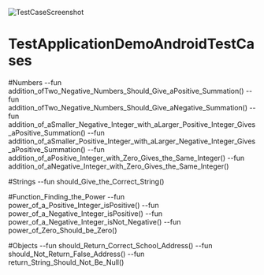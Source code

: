 ![TestCaseScreenshot](https://user-images.githubusercontent.com/48413830/131989661-94fba016-10e9-45df-a616-012f5cdcac4d.png)
# TestApplicationDemoAndroidTestCases

#Numbers
--fun addition_ofTwo_Negative_Numbers_Should_Give_aPositive_Summation()
--fun addition_ofTwo_Negative_Numbers_Should_Give_aNegative_Summation()
--fun addition_of_aSmaller_Negative_Integer_with_aLarger_Positive_Integer_Gives_aPositive_Summation()
--fun addition_of_aSmaller_Positive_Integer_with_aLarger_Negative_Integer_Gives_aPositive_Summation()
--fun addition_of_aPositive_Integer_with_Zero_Gives_the_Same_Integer()
--fun addition_of_aNegative_Integer_with_Zero_Gives_the_Same_Integer()

#Strings
--fun should_Give_the_Correct_String()

#Function_Finding_the_Power
--fun power_of_a_Positive_Integer_isPositive()
--fun power_of_a_Negative_Integer_isPositive()
--fun power_of_a_Negative_Integer_isNot_Negative()
--fun power_of_Zero_Should_be_Zero()

#Objects
--fun should_Return_Correct_School_Address()
--fun should_Not_Return_False_Address()
--fun return_String_Should_Not_Be_Null()
